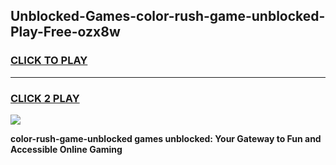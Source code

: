 
## Unblocked-Games-color-rush-game-unblocked-Play-Free-ozx8w
<h3>
<a href="https://premium76.site?title=color-rush-game-unblocked&ref=20A">CLICK TO PLAY</a></h3>
<hr>

<h3>
<a href="https://premium76.site?title=color-rush-game-unblocked&ref=20A">CLICK 2 PLAY</a>
  
</h3>

<a href="https://premium76.site?title=color-rush-game-unblocked&ref=20A"><img src="https://clearcache.store/games.png"></a>


**color-rush-game-unblocked games unblocked: Your Gateway to Fun and Accessible Online Gaming**
